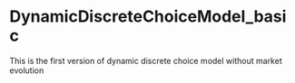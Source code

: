 # DynamicDiscreteChoiceModel_basic
This is the first version of dynamic discrete choice model without market evolution
